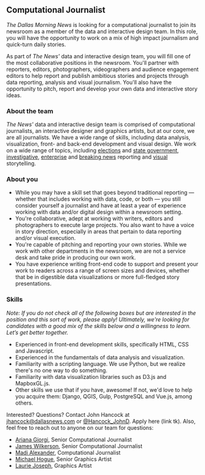 ## Computational Journalist

*The Dallas Morning News* is looking for a computational journalist to join its newsroom as a member of the data and interactive design team. In this role, you will have the opportunity to work on a mix of high impact journalism and quick-turn daily stories.

As part of *The News'* data and interactive design team, you will fill one of the most collaborative positions in the newsroom. You'll partner with reporters, editors, photographers, videographers and audience engagement editors to help report and publish ambitious stories and projects through data reporting, analysis and visual journalism. You'll also have the opportunity to pitch, report and develop your own data and interactive story ideas.

### About the team
*The News'* data and interactive design team is comprised of computational journalists, an interactive designer and graphics artists, but at our core, we are all journalists. We have a wide range of skills, including data analysis,  visualization, front- and back-end development and visual design. We work on a wide range of topics, including [elections](https://www.dallasnews.com/interactives/2018/shifting-tide-of-texas-politics) and [state government](https://www.dallasnews.com/interactives/2018/redistricting-redux), [investigative](https://www.dallasnews.com/interactives/2018/pain-and-profit/index.html), [enterprise](https://www.dallasnews.com/interactives/2019/north-texas-senior-living-serial-killer-billy-chemirmir/) and [breaking news](https://www.dallasnews.com/business/airlines/2019/03/12/several-boeing-737-max-8-pilots-in-u-s-complained-about-suspected-safety-flaw/) reporting and [visual](https://www.dallasnews.com/interactives/2019/the-time-we-have-here-photos-of-thomas-jefferson-hs-immigrant-soccer-players)  storytelling.
  
### About you

- While you may have a skill set that goes beyond traditional reporting — whether that includes working with data, code, or both — you still consider yourself a journalist and have at least a year of experience working with data and/or digital design within a newsroom setting.
- You're collaborative, adept at working with writers, editors and photographers to execute large projects. You also want to have a voice in story direction, especially in areas that pertain to data reporting and/or visual execution.
- You're capable of pitching and reporting your own stories. While we work with other departments in the newsroom, we are not a service desk and take pride in producing our own work.
- You have experience writing front-end code to support and present your work to readers across a range of screen sizes and devices, whether that be in digestible data visualizations or more full-fledged story presentations.

### Skills

*Note: If you do not check all of the following boxes but are interested in the position and this sort of work, please apply! Ultimately, we're looking for candidates with a good mix of the skills below and a willingness to learn. Let’s get better together.*

- Experienced in front-end development skills, specifically HTML, CSS and Javascript.
- Experienced in the fundamentals of data analysis and visualization.
- Familiarity with a scripting language. We use Python, but we realize there's no one way to do something.
- Familiarity with data visualization libraries such as D3.js and MapboxGL.js.
- Other skills we use that if you have, awesome! If not, we'd love to help you acquire them: Django, QGIS, Gulp, PostgreSQL and Vue.js, among others.

Interested? Questions? Contact John Hancock at [jhancock@dallasnews.com](mailto:jhancock@dallasnews.com) or [@Hancock_JohnD](https://twitter.com/hancock_johnd). Apply here (link tk). Also, feel free to reach out to anyone on our team for questions: 

- [Ariana Giorgi](mailto:agiorgi@dallasnews.com), Senior Computational Journalist
- [James Wilkerson](mailto:james.wilkerson@dallasnews.com), Senior Computational Journalist
- [Madi Alexander](mailto:madi.alexander@dallasnews.com), Computational Journalist
- [Michael Hogue](mailto:mhogue@dallasnews.com), Senior Graphics Artist
- [Laurie Joseph](mailto:ljoseph@dallasnews.com), Graphics Artist
